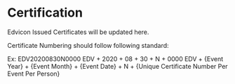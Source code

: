 # Certification
Edvicon Issued Certificates will be updated here.

Certificate Numbering should follow following standard:

Ex: EDV20200830N0000
    EDV + 2020         + 08            + 30           + N + 0000
    EDV + {Event Year} + {Event Month} + {Event Date} + N + {Unique Certificate Number Per Event Per Person}
